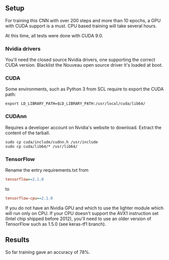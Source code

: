## Setup
For training this CNN with over 200 steps and more than 10 epochs, a GPU with CUDA support is a must. CPU based training will take several hours.

At this time, all tests were done with CUDA 9.0.
### Nvidia drivers
You'll need the closed source Nvidia drivers, one supporting the correct CUDA version.
Blacklist the Nouveau open source driver it's loaded at boot.
### CUDA
Some environments, such as Python 3 from SCL require to export the CUDA path:
```shell
export LD_LIBRARY_PATH=$LD_LIBRARY_PATH:/usr/local/cuda/lib64/
```
### CUDAnn
Requires a developer account on Nvidia's website to download. Extract the content of the tarball.
```shell
sudo cp cuda/include/cudnn.h /usr/include
sudo cp cuda/lib64/* /usr/lib64/
```
### TensorFlow
Rename the entry requirements.txt from
```ini
tensorflow==2.1.0
```
to
```ini
tensorflow-cpu==2.1.0
```
If you do not have an Nvidia GPU and which to use the lighter module which will run only on CPU.
If your CPU doesn't support the AVX1 instruction set (Intel chip shipped before 2012), you'll need to use an older version of TensorFlow such as 1.5.0 (see keras-tf1 branch).


## Results
So far training gave an accuracy of 78%.
